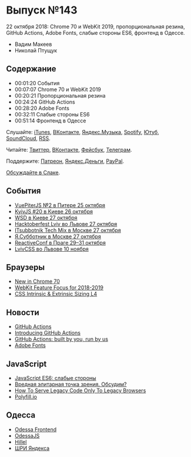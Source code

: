 # Выпуск №143

22 октября 2018: Chrome 70 и WebKit 2019, пропорциональная резина, GitHub Actions, Adobe Fonts, слабые стороны ES6, фронтенд в Одессе.

- Вадим Макеев
- Николай Птущук

## Содержание

- 00:01:20 События
- 00:07:07 Chrome 70 и WebKit 2019
- 00:20:21 Пропорциональная резина
- 00:24:24 GitHub Actions
- 00:28:20 Adobe Fonts
- 00:32:11 Слабые стороны ES6
- 00:51:14 Фронтенд в Одессе

Слушайте: [iTunes](https://itunes.apple.com/podcast/id1080500016), [ВКонтакте](https://vk.com/podcasts-32017543), [Яндекс.Музыка](https://music.yandex.ru/album/6245956), [Spotify](https://open.spotify.com/show/3rzAcADjpBpXt73L0epTjV), [Ютуб](https://www.youtube.com/playlist?list=PLMBnwIwFEFHcwuevhsNXkFTcadeX5R1Go), [SoundCloud](https://soundcloud.com/web-standards), [RSS](https://web-standards.ru/podcast/feed/).

Читайте: [Твиттер](https://twitter.com/webstandards_ru), [ВКонтакте](https://vk.com/webstandards_ru), [Фейсбук](https://www.facebook.com/webstandardsru), [Телеграм](https://t.me/webstandards_ru).

Поддержите: [Патреон](https://www.patreon.com/webstandards_ru), [Яндекс.Деньги](https://money.yandex.ru/to/41001119329753), [PayPal](https://www.paypal.me/pepelsbey).

[Обсуждайте в Слаке](http://slack.web-standards.ru/).

## События

- [VuePiterJS №2 в Питере 25 октября](https://medium.com/p/bf0d493272aa)
- [KyivJS #20 в Киеве 26 октября](http://kyivjs.org/)
- [WSD в Киеве 27 октября](https://wsd.events/2018/10/27/)
- [Hacktoberfest Lviv во Львове 27 октября](https://www.facebook.com/events/2180407068873890/)
- [ITsubbotnik Tech Mix в Москве 27 октября](https://events.epam.com/events/itsubbotnik-technological-mix)
- [Я.Субботник в Москве 27 октября](https://events.yandex.ru/events/yasubbotnik/27-oct-2018/)
- [ReactiveConf в Праге 29–31 октября](https://reactiveconf.com/)
- [LvivCSS во Львове 10 ноября](https://www.facebook.com/events/793560460837495/)

## Браузеры

- [New in Chrome 70](https://developers.google.com/web/updates/2018/10/nic70)
- [WebKit Feature Focus for 2018-2019](https://trac.webkit.org/wiki/WebKitFeatureFocus2018-2019)
- [CSS Intrinsic & Extrinsic Sizing L4](https://drafts.csswg.org/css-sizing-4/)

## Новости

- [GitHub Actions](https://github.com/features/actions)
- [Introducing GitHub Actions](https://css-tricks.com/introducing-github-actions/)
- [GitHub Actions: built by you, run by us](https://blog.github.com/2018-10-17-action-demos/)
- [Adobe Fonts](https://fonts.adobe.com/)

## JavaScript

- [JavaScript ES6: слабые стороны](https://medium.com/p/a0612c9fecf0)
- [Вредная элитарная точка зрения. Обсудим?](https://twitter.com/pepelsbey/status/1051957956621811715)
- [How To Serve Legacy Code Only To Legacy Browsers](https://www.smashingmagazine.com/2018/10/smart-bundling-legacy-code-browsers/)
- [Polyfill.io](https://polyfill.io/)

## Одесса

- [Odessa Frontend](https://odessafrontend.com/)
- [OdessaJS](http://odessajs.org/)
- [Hillel](https://odessa.ithillel.ua/)
- [ШРИ Яндекса](https://academy.yandex.ru/events/frontend/shri_msk-2018-2/)

